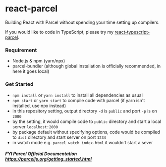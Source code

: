 # react-parcel
Building React with Parcel without spending your time setting up compilers.

If you would like to code in TypeScript, 
please try my [react-typescript-parcel](https://github.com/ArbieDev/react-typescript-parcel).

### Requirement
- Node.js & npm (yarn/npx)
- parcel-bundler (although global installation is officially recommended, in here it goes local)

### Get Started
- `npm install` or `yarn install` to install all dependencies as usual
- `npm start` or `yarn start` to compile code with parcel (if yarn isn't installed, use npx instead)
- in this repository setting, output directory `-d` is `public` and port `-p` is on `2000`
- by the setting, it would compile code to `public` directory and start a local server `localhost:2000`
- by package default without specifying options, code would be compiled to `dist` directory and start server on port `1234`
- in watch mode e.g. `parcel watch index.html` it wouldn't start a sever

##### FYI Parcel Official Documentation https://parceljs.org/getting_started.html
